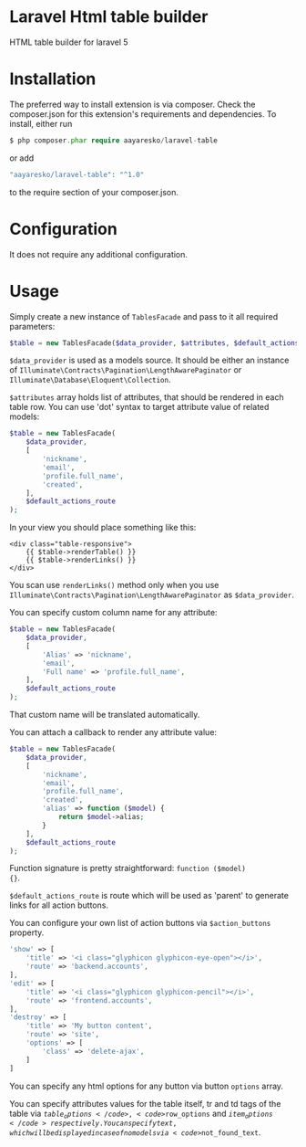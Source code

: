 # Laravel Html table builder
HTML table builder for laravel 5
# Installation
The preferred way to install extension is via composer. Check the composer.json for this extension's requirements and dependencies. To install, either run
```php
$ php composer.phar require aayaresko/laravel-table
```
or add
```php
"aayaresko/laravel-table": "^1.0"
```
to the require section of your composer.json.
# Configuration
It does not require any additional configuration.
# Usage
Simply create a new instance of <code>TablesFacade</code> and pass to it all required parameters:
```php
$table = new TablesFacade($data_provider, $attributes, $default_actions_route);
```
<code>$data_provider</code> is used as a models source. 
It should be either an instance of <code>Illuminate\Contracts\Pagination\LengthAwarePaginator</code> or <code>Illuminate\Database\Eloquent\Collection</code>.

<code>$attributes</code> array holds list of attributes, that should be rendered in each table row.
You can use 'dot' syntax to target attribute value of related models:
```php
$table = new TablesFacade(
    $data_provider, 
    [
        'nickname',
        'email',
        'profile.full_name',
        'created',        
    ], 
    $default_actions_route
);
```
In your view you should place something like this:
```blade
<div class="table-responsive">
    {{ $table->renderTable() }}
    {{ $table->renderLinks() }}
</div>
```
You scan use <code>renderLinks()</code> method only when you use <code>Illuminate\Contracts\Pagination\LengthAwarePaginator</code> as <code>$data_provider</code>.

You can specify custom column name for any attribute:
```php
$table = new TablesFacade(
    $data_provider, 
    [
        'Alias' => 'nickname',
        'email',
        'Full name' => 'profile.full_name',
    ], 
    $default_actions_route
);
```
That custom name will be translated automatically.

You can attach a callback to render any attribute value:
```php
$table = new TablesFacade(
    $data_provider, 
    [
        'nickname',
        'email',
        'profile.full_name',
        'created',   
        'alias' => function ($model) {
            return $model->alias;
        }
    ], 
    $default_actions_route
);
```
Function signature is pretty straightforward: <code>function ($model) {}</code>.

<code>$default_actions_route</code> is route which will be used as 'parent' to generate links for all action buttons.

You can configure your own list of action buttons via <code>$action_buttons</code> property.
```php
'show' => [
    'title' => '<i class="glyphicon glyphicon-eye-open"></i>',
    'route' => 'backend.accounts',
],
'edit' => [
    'title' => '<i class="glyphicon glyphicon-pencil"></i>',
    'route' => 'frontend.accounts',
],
'destroy' => [
    'title' => 'My button content',
    'route' => 'site',
    'options' => [
        'class' => 'delete-ajax',
    ]
]
```
You can specify any html options for any button via button <code>options</code> array.

You can specify attributes values for the table itself, tr and td tags of the table via <code>$table_options</code>, <code>$row_options</code> and <code>$item_options</code> respectively.
You can specify text, which will be displayed in case of no models via <code>$not_found_text</code>.